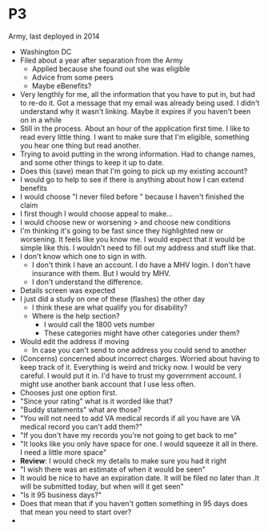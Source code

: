 # P3

Army, last deployed in 2014

- Washington DC
- Filed about a year after separation from the Army
  - Applied because she found out she was eligible
  - Advice from some peers
  - Maybe eBenefits?
- Very lengthly for me, all the information that you have to put in, but had to re-do it. Got a message that my email was already being used. I didn't understand why it wasn't linking. Maybe it expires if you haven't been on in a while
- Still in the process. About an hour of the application first time. I like to read every little thing. I want to make sure that I'm eligible, something you hear one thing but read another.
- Trying to avoid putting in the wrong information. Had to change names, and some other things to keep it up to date.
- Does this (save) mean that I'm going to pick up my existing account?
- I would go to help to see if there is anything about how I can extend benefits
- I would choose "I never filed before " because I haven't finished the claim
- I first though I would choose appeal to make...
- I would choose new or worsening > and choose new conditions
- I'm thinking it's going to be fast since they highlighted new or worsening. It feels like you know me. I would expect that it would be simple like this. I wouldn't need to fill out my address and stuff like that.
- I don't know which one to sign in with.
  - I don't think I have an account. I do have a MHV login. I don't have insurance with them. But I would try MHV.
  - I don't understand the difference. 
- Details screen was expected
- I just did a study on one of these (flashes) the other day
  - I think these are what qualify you for disability?
  - Where is the help section?
    - I would call the 1800 vets number
    - These categories might have other categories under them?
- Would edit the address if moving
  - In case you can't send to one address you could send to another
- (Concerns) concerned about incorrect charges. Worried about having to keep track of it. Everything is weird and tricky now. I would be very careful. I would put it in. I'd have to trust my government account. I might use another bank account that I use less often.
- Chooses just one option first.
- "Since your rating" what is it worded like that?
- "Buddy statements" what are those?
- "You will not need to add VA medical records if all you have are VA medical record you can't add them?"
- "If you don't have my records you're not going to get back to me"
- "It looks like you only have space for one. I would squeeze it all in there. I need a little more space"
- **Review**: I would check my details to make sure you had it right
- "I wish there was an estimate of when it would be seen"
- It would be nice to have an expiration date. It will be filed no later than  .It will be submitted today, but when will it get seen"
- "Is it 95 business days?"
- Does that mean that if you haven't gotten something in 95 days does that mean you need to start over?
- ​